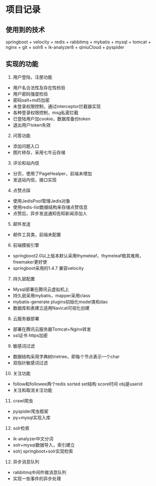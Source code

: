 # 项目记录  
  
## 使用到的技术  
springboot + velocity + redis + rabbitmq + mybatis + mysql + tomcat + nginx + git + solr8 + ik-analyzer8 + qiniuCloud  + pyspider
## 实现的功能  
1. 用户登陆，注册功能  
* 用户名合法性及存在性检验  
* 用户密码强度检验  
* 密码salt+md5加密  
* 未登录权限控制，通过interceptor拦截器实现  
* 各种登录权限控制，msg私密拦截  
* 已登陆用户加cookie，数据库备份token  
* 退出用户token失效  
2. 问答功能  
* 添加问题入口    
* 图片转存，采用七牛云存储  
3. 评论和站内信   
* 分页，使用了PageHealper，前端未增加  
* 发送站内信，接口实现  
4. 点赞点踩  
* 使用JedisPool管理Jedis对象  
* 使用redis-list数据结构来存储点赞信息  
* 点赞后，异步发送通知告知新闻添加人  
5. 邮件发送  
* 邮件工具类，前端未配置   
6. 前端模板引擎   
* springboot2.0以上版本默认采用thymeleaf，thymeleaf极其难用，freemaker更好使  
*  springboot采用的1.4.7 兼容velocity  
7. 持久层配置  
* Mysql部署在腾讯云虚拟机上  
* 持久层采用mybatis，mapper采用class  
* mybatis-generate plugins初始化model类和dao  
* 数据库和表建立适用Navicat可视化创建  
8. 云服务器部署  
* 部署在腾讯云服务器Tomcat+Nginx转发  
* ssl证书  https加密  
9. 敏感词过滤  
* 数据结构采用字典树trietree，即每个节点表示一个char  
* 双指针敏感词过滤  
10. 关注功能  
* follow和followee两个redis sorted set结构 score时间 obj是userid   
* 关注和取消关注功能    
11. crawl爬虫  
* pyspider爬虫框架   
* py+mysql实现入库  
12. solr检索     
* ik-analyzer中文分词     
* solr+mysql数据导入，索引建立    
* solrj springboot+solr实现检索  
12. 异步消息队列     
* rabbitmq中间件做消息队列  
* 实现一些事件的异步处理    
